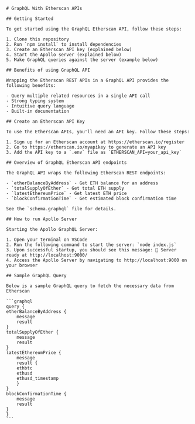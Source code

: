     # GraphQL With Etherscan APIs

    ## Getting Started

    To get started using the GraphQL Etherscan API, follow these steps:

    1. Clone this repository
    2. Run `npm install` to install dependencies
    3. Create an Etherscan API key (explained below)
    4. Start the Apollo server (explained below)
    5. Make GraphQL queries against the server (example below)

    ## Benefits of using GraphQL API

    Wrapping the Etherscan REST APIs in a GraphQL API provides the following benefits:

    - Query multiple related resources in a single API call
    - Strong typing system
    - Intuitive query language
    - Built-in documentation

    ## Create an Etherscan API Key

    To use the Etherscan APIs, you'll need an API key. Follow these steps:

    1. Sign up for an Etherscan account at https://etherscan.io/register
    2. Go to https://etherscan.io/myapikey to generate an API key
    3. Add the API key to a `.env` file as `ETHERSCAN_API=your_api_key`

    ## Overview of GraphQL Etherscan API endpoints

    The GraphQL API wraps the following Etherscan REST endpoints:

    - `etherBalanceByAddress` - Get ETH balance for an address
    - `totalSupplyOfEther` - Get total ETH supply
    - `latestEthereumPrice` - Get latest ETH price
    - `blockConfirmationTime` - Get estimated block confirmation time

    See the `schema.graphql` file for details.

    ## How to run Apollo Server

    Starting the Apollo GraphQL Server:

    1. Open your terminal on VSCode
    2. Run the following command to start the server: `node index.js`
    3. Upon successful startup, you should see this message: 🚀 Server ready at http://localhost:9000/
    4. Access the Apollo Server by navigating to http://localhost:9000 on your browser

    ## Sample GraphQL Query

    Below is a sample GraphQL query to fetch the necessary data from Etherscan

    ```graphql
    query {
    etherBalanceByAddress {
        message
        result
    }
    totalSupplyOfEther {
        message
        result
    }
    latestEthereumPrice {
        message
        result {
        ethbtc
        ethusd
        ethusd_timestamp
        }
    }
    blockConfirmationTime {
        message
        result
    }
    }
    ```